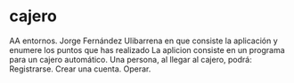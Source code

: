 # cajero
AA entornos. Jorge Fernández Ulibarrena
en que consiste la aplicación y
enumere los puntos que has realizado
La aplicion consiste en un programa para un cajero automático.
Una persona, al llegar al cajero, podrá:
Registrarse.
Crear una cuenta.
Operar.